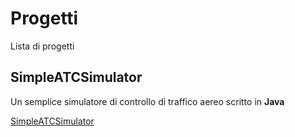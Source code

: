 # Progetti
Lista di progetti

## SimpleATCSimulator

Un semplice simulatore di controllo di traffico aereo scritto in **Java**

[SimpleATCSimulator](https://bitbucket.org/RunCor3/oop19-colotti-manuel-angelini-alessandro-carletti-william)
